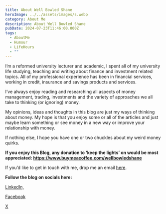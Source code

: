 ```yaml
---
title: About Well Bowled Shane
heroImage: ../../assets/images/s.webp
category: About Me
description: About Well Bowled Shane
pubDate: 2024-07-23T11:46:00.000Z
tags:
  - AboutMe
  - Humour
  - LifeHours
  - ""
---
```

I’m a reformed university lecturer and academic, I spent all of my university life studying, teaching and writing about finance and investment related topics. All of my professional experience has been in financial services, working in credit, insurance and savings products and services. 

I’ve always enjoy reading and researching all aspects of money management, trading, investments and the variety of approaches we all take to thinking (or ignoring) money. 

My opinions, ideas and thoughts in this blog are just my ways of thinking about money. My hope is that you enjoy some or all of the articles and just maybe learn something or see money in a new way or improve your relationship with money. 

If nothing else, I hope you have one or two chuckles about my weird money quirks. 

**If you enjoy this Blog, any donation to ‘keep the lights’ on would be most appreciated: https://www.buymeacoffee.com/wellbowledshane**  



If you’d like to get in touch with me, drop me an email [here](wellbowledshaneblog@gmail.com).

**Follow the blog on socials here:** 

[LinkedIn,](https://www.linkedin.com/company/well-bowled-shane)

[](https://www.linkedin.com/company/well-bowled-shane)[](https://www.facebook.com/profile.php?id=61562496013311)[Facebook](https://www.facebook.com/profile.php?id=61562496013311)

[X](https://x.com/WellBowledBlog)
